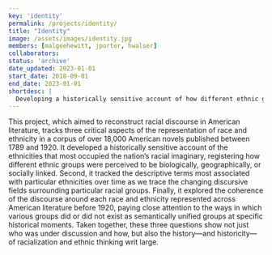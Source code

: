 ```yaml
---
key: 'identity'
permalink: /projects/identity/
title: "Identity"
image: /assets/images/identity.jpg
members: [malgeehewitt, jporter, hwalser]
collaborators:
status: 'archive'
date_updated: 2023-01-01
start_date: 2018-09-01
end_date: 2023-01-01
shortdesc: |
  Developing a historically sensitive account of how different ethnic groups occupied the US racial imaginary.
---
```


This project, which aimed to reconstruct racial discourse in American literature, tracks three critical aspects of the representation of race and ethnicity in a corpus of over 18,000 American novels published between 1789 and 1920. It developed a historically sensitive account of the ethnicities that most occupied the nation’s racial imaginary, registering how different ethnic groups were perceived to be biologically, geographically, or socially linked. Second, it tracked the descriptive terms most associated with particular ethnicities over time as we trace the changing discursive fields surrounding particular racial groups. Finally, it explored the coherence of the discourse around each race and ethnicity represented across American literature before 1920, paying close attention to the ways in which various groups did or did not exist as semantically unified groups at specific historical moments. Taken together, these three questions show not just who was under discussion and how, but also the history—and historicity—of racialization and ethnic thinking writ large.